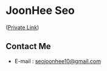 
# JoonHee Seo
([Private Link](https://github.com/JoonHeeSeo/README_Private))

## Contact Me
- E-mail : [seojoonhee10@gmail.com](mailto:seojoonhee10@gmail.com)
